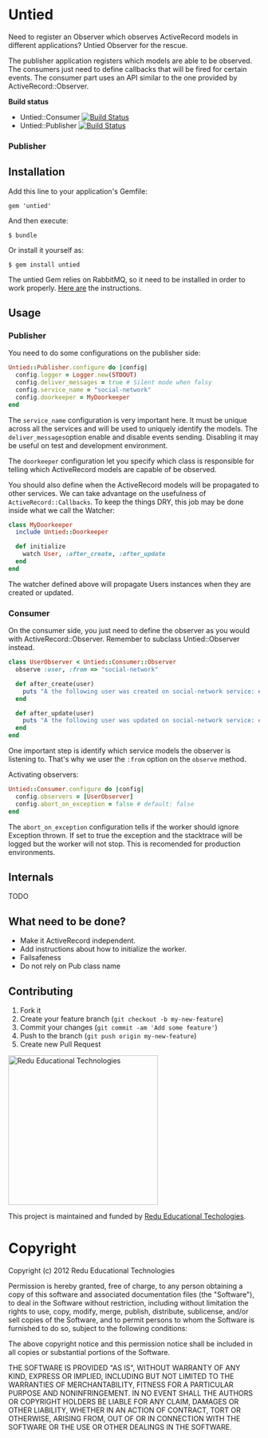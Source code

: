 # Untied

Need to register an Observer which observes ActiveRecord models in different applications? Untied Observer for the rescue.

The publisher application registers which models are able to be observed. The consumers just need to define callbacks that will be fired for certain events. The consumer part uses an API similar to the one provided by ActiveRecord::Observer.

**Build status**

- Untied::Consumer [![Build Status](https://travis-ci.org/redu/untied-consumer.png)](https://travis-ci.org/redu/untied-consumer)
- Untied::Publisher [![Build Status](https://travis-ci.org/redu/untied-publisher.png)](https://travis-ci.org/redu/untied-publisher)

### Publisher

## Installation

Add this line to your application's Gemfile:

    gem 'untied'

And then execute:

    $ bundle

Or install it yourself as:

    $ gem install untied

The untied Gem relies on RabbitMQ, so it need to be installed in order to work properly. [Here are](http://www.rabbitmq.com/download.html) the instructions.

## Usage

### Publisher

You need to do some configurations on the publisher side:

```ruby
Untied::Publisher.configure do |config|
  config.logger = Logger.new(STDOUT)
  config.deliver_messages = true # Silent mode when falsy
  config.service_name = "social-network"
  config.doorkeeper = MyDoorkeeper
end
```

The ``service_name`` configuration is very important here. It must be unique across all the services and will be used to uniquely identify the models. The ``deliver_messages``option enable and disable events sending. Disabling it may be useful on test and development environment.

The ``doorkeeper`` configuration let you specify which class is responsible for telling which ActiveRecord models are capable of be observed.

You should also define when the ActiveRecord models will be propagated to other services. We can take advantage on the usefulness of ``ActiveRecord::Callbacks``. To keep the things DRY, this job may be done inside what we call the Watcher:

```ruby
class MyDoorkeeper
  include Untied::Doorkeeper

  def initialize
    watch User, :after_create, :after_update
  end
end
```

The watcher defined above will propagate Users instances when they are created or updated.

### Consumer

On the consumer side, you just need to define the observer as you would with ActiveRecord::Observer. Remember to subclass Untied::Observer instead.

```ruby
class UserObserver < Untied::Consumer::Observer
  observe :user, :from => "social-network"

  def after_create(user)
    puts "A the following user was created on social-network service: #{user}"
  end

  def after_update(user)
    puts "A the following user was updated on social-network service: #{user}"
  end
end
```

One important step is identify which service models the observer is listening to. That's why we user the ``:from`` option on the ``observe`` method.

Activating observers:

```ruby
Untied::Consumer.configure do |config|
  config.observers = [UserObserver]
  config.abort_on_exception = false # default: false
end
```

The ``abort_on_exception`` configuration tells if the worker should ignore Exception thrown. If set to true the exception and the stacktrace will be logged but the worker will not stop. This is recomended for production environments.

## Internals

TODO

## What need to be done?

- Make it ActiveRecord independent.
- Add instructions about how to initialize the worker.
- Failsafeness
- Do not rely on Pub class name


## Contributing

1. Fork it
2. Create your feature branch (`git checkout -b my-new-feature`)
3. Commit your changes (`git commit -am 'Add some feature'`)
4. Push to the branch (`git push origin my-new-feature`)
5. Create new Pull Request


<img src="https://github.com/downloads/redu/redupy/redutech-marca.png" alt="Redu Educational Technologies" width="300">

This project is maintained and funded by [Redu Educational Techologies](http://tech.redu.com.br).

# Copyright

Copyright (c) 2012 Redu Educational Technologies

Permission is hereby granted, free of charge, to any person obtaining a copy of this software and associated documentation files (the "Software"), to deal in the Software without restriction, including without limitation the rights to use, copy, modify, merge, publish, distribute, sublicense, and/or sell copies of the Software, and to permit persons to whom the Software is furnished to do so, subject to the following conditions:

The above copyright notice and this permission notice shall be included in all copies or substantial portions of the Software.

THE SOFTWARE IS PROVIDED "AS IS", WITHOUT WARRANTY OF ANY KIND, EXPRESS OR IMPLIED, INCLUDING BUT NOT LIMITED TO THE WARRANTIES OF MERCHANTABILITY, FITNESS FOR A PARTICULAR PURPOSE AND NONINFRINGEMENT. IN NO EVENT SHALL THE AUTHORS OR COPYRIGHT HOLDERS BE LIABLE FOR ANY CLAIM, DAMAGES OR OTHER LIABILITY, WHETHER IN AN ACTION OF CONTRACT, TORT OR OTHERWISE, ARISING FROM, OUT OF OR IN CONNECTION WITH THE SOFTWARE OR THE USE OR OTHER DEALINGS IN THE SOFTWARE.
